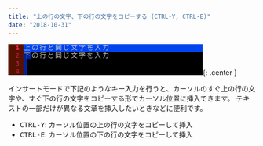 ```yaml
---
title: "上の行の文字、下の行の文字をコピーする (CTRL-Y, CTRL-E)"
date: "2018-10-31"
---
```


![duplicate-chars.gif](duplicate-chars.gif){: .center }

インサートモードで下記のようなキー入力を行うと、カーソルのすぐ上の行の文字や、すぐ下の行の文字をコピーする形でカーソル位置に挿入できます。
テキストの一部だけが異なる文章を挿入したいときなどに便利です。

- <kbd>CTRL-Y</kbd>: カーソル位置の上の行の文字をコピーして挿入
- <kbd>CTRL-E</kbd>: カーソル位置の下の行の文字をコピーして挿入

